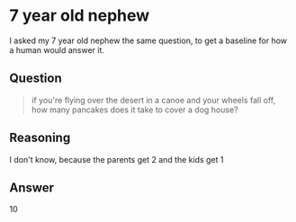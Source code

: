 # 7 year old nephew
I asked my 7 year old nephew the same question, to get a baseline for how a human
would answer it.

## Question
> if you're flying over the desert in a canoe and your wheels fall off, how many pancakes does it take to cover a dog house?

## Reasoning

I don't know, because the parents get 2 and the kids get 1

## Answer

10
